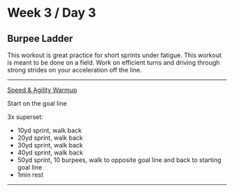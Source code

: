 # Week 3 / Day 3

## Burpee Ladder
This workout is great practice for short sprints under fatigue. This workout is meant to be done on a field. Work on efficient turns and driving through strong strides on your acceleration off the line. 

---------

[Speed & Agility Warmup](./speed_warmup.md)

Start on the goal line

3x superset:
- 10yd sprint, walk back
- 20yd sprint, walk back
- 30yd sprint, walk back
- 40yd sprint, walk back
- 50yd sprint, 10 burpees, walk to opposite goal line and back to starting goal line
- 1min rest

---------